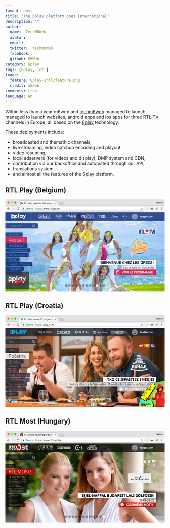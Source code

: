 ```yaml
---
layout: post
title: "The 6play platform goes international"
description: ""
author:
  name:  TechM6Web
  avatar:
  email:
  twitter:  techM6Web
  facebook:
  github: M6Web
category: 6play
tags: [6play, intl]
image:
  feature: 6play-intl/feature.png
  credit: m6web
comments: true
language: en
---
```


Within less than a year m6web and [techm6web](https://twitter.com/TechM6Web) managed to launch managed to launch websites, android apps and ios apps for three RTL TV channels in Europe, all based on the [6play](https://www.6play.fr) technology. 

These deployments include: 

* broadcasted and themathic channels,
* live streaming, video catchup encoding and playout,
* video resuming,
* local adservers (for videos and display), DMP system and CDN,
* contribution via our backoffice and automated through our API,
* translations system,
* and almost all the features of the 6play platform.

## RTL Play (Belgium)

![RTL Play Belgium](/images/posts/6play-intl/rtl_play_be.png)

## RTL Play (Croatia)

![RTL Play Croatia](/images/posts/6play-intl/rtl_play_hr.png)

## RTL Most (Hungary)

![RTL Play Hungary](/images/posts/6play-intl/rtl_most.png)